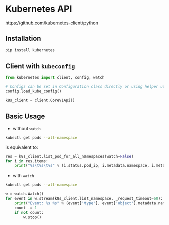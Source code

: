 # Kubernetes API

https://github.com/kubernetes-client/python

## Installation

```bash
pip install kubernetes
```

## Client with `kubeconfig`

```py
from kubernetes import client, config, watch

# Configs can be set in Configuration class directly or using helper utility
config.load_kube_config()

k8s_client = client.CoreV1Api()
```

## Basic Usage

* without `watch`

```bash
kubectl get pods --all-namespace
```

is equivalent to:

```py
res = k8s_client.list_pod_for_all_namespaces(watch=False)
for i in res.items:
    print("%s\t%s\t%s" % (i.status.pod_ip, i.metadata.namespace, i.metadata.name))
```

* with `watch`

```bash
kubectl get pods --all-namespace
```

```py
w = watch.Watch()
for event in w.stream(k8s_client.list_namespace, _request_timeout=60):
    print("Event: %s %s" % (event['type'], event['object'].metadata.name))
    count -= 1
    if not count:
        w.stop()

```
